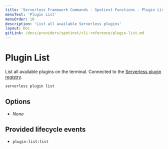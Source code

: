 ```yaml
---
title: 'Serverless Framework Commands - Spotinst Functions - Plugin List'
menuText: 'Plugin List'
menuOrder: 10
description: 'List all available Serverless plugins'
layout: Doc
gitLink: /docs/providers/spotinst/cli-reference/plugin-list.md
---
```


# Plugin List

List all available plugins on the terminal. Connected to the [Serverless plugin registry](https://github.com/serverless/plugins).

```bash
serverless plugin list
```

## Options
- *None*

## Provided lifecycle events
- `plugin:list:list`
